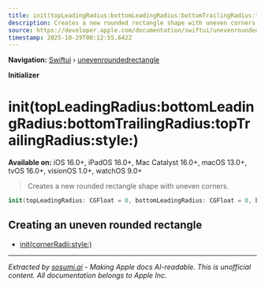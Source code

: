 ```yaml
---
title: init(topLeadingRadius:bottomLeadingRadius:bottomTrailingRadius:topTrailingRadius:style:)
description: Creates a new rounded rectangle shape with uneven corners.
source: https://developer.apple.com/documentation/swiftui/unevenroundedrectangle/init(topleadingradius:bottomleadingradius:bottomtrailingradius:toptrailingradius:style:)
timestamp: 2025-10-29T00:12:55.642Z
---
```


**Navigation:** [Swiftui](/documentation/swiftui) › [unevenroundedrectangle](/documentation/swiftui/unevenroundedrectangle)

**Initializer**

# init(topLeadingRadius:bottomLeadingRadius:bottomTrailingRadius:topTrailingRadius:style:)

**Available on:** iOS 16.0+, iPadOS 16.0+, Mac Catalyst 16.0+, macOS 13.0+, tvOS 16.0+, visionOS 1.0+, watchOS 9.0+

> Creates a new rounded rectangle shape with uneven corners.

```swift
init(topLeadingRadius: CGFloat = 0, bottomLeadingRadius: CGFloat = 0, bottomTrailingRadius: CGFloat = 0, topTrailingRadius: CGFloat = 0, style: RoundedCornerStyle = .continuous)
```

## Creating an uneven rounded rectangle

- [init(cornerRadii:style:)](/documentation/swiftui/unevenroundedrectangle/init(cornerradii:style:))

---

*Extracted by [sosumi.ai](https://sosumi.ai) - Making Apple docs AI-readable.*
*This is unofficial content. All documentation belongs to Apple Inc.*
